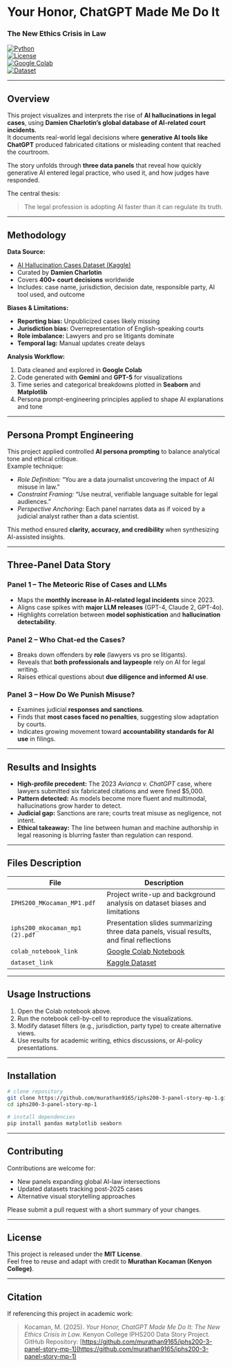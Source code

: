 # Your Honor, ChatGPT Made Me Do It  
### The New Ethics Crisis in Law

[![Python](https://img.shields.io/badge/Python-3.10-blue.svg)](https://www.python.org/)  
[![License](https://img.shields.io/badge/License-MIT-green.svg)](LICENSE)  
[![Google Colab](https://img.shields.io/badge/Open_in-Colab-orange.svg)](https://colab.research.google.com/drive/1sqPSVzniabv2fOe7DQ-CPyD6MXZje2f2?usp=sharing)  
[![Dataset](https://img.shields.io/badge/Dataset-Kaggle-lightblue.svg)](https://www.kaggle.com/datasets/umerhaddii/ai-hallucination-cases-data-2025)  

---

## Overview  

This project visualizes and interprets the rise of **AI hallucinations in legal cases**, using **Damien Charlotin’s global database of AI-related court incidents**.  
It documents real-world legal decisions where **generative AI tools like ChatGPT** produced fabricated citations or misleading content that reached the courtroom.  

The story unfolds through **three data panels** that reveal how quickly generative AI entered legal practice, who used it, and how judges have responded.

The central thesis:  
> The legal profession is adopting AI faster than it can regulate its truth.

---

## Methodology  

**Data Source:**  
- [AI Hallucination Cases Dataset (Kaggle)](https://www.kaggle.com/datasets/umerhaddii/ai-hallucination-cases-data-2025)  
- Curated by **Damien Charlotin**  
- Covers **400+ court decisions** worldwide  
- Includes: case name, jurisdiction, decision date, responsible party, AI tool used, and outcome  

**Biases & Limitations:**  
- **Reporting bias:** Unpublicized cases likely missing  
- **Jurisdiction bias:** Overrepresentation of English-speaking courts  
- **Role imbalance:** Lawyers and pro se litigants dominate  
- **Temporal lag:** Manual updates create delays  

**Analysis Workflow:**  
1. Data cleaned and explored in **Google Colab**  
2. Code generated with **Gemini** and **GPT-5** for visualizations  
3. Time series and categorical breakdowns plotted in **Seaborn** and **Matplotlib**  
4. Persona prompt-engineering principles applied to shape AI explanations and tone  

---

## Persona Prompt Engineering  

This project applied controlled **AI persona prompting** to balance analytical tone and ethical critique.  
Example technique:  
- *Role Definition:* “You are a data journalist uncovering the impact of AI misuse in law.”  
- *Constraint Framing:* “Use neutral, verifiable language suitable for legal audiences.”  
- *Perspective Anchoring:* Each panel narrates data as if voiced by a judicial analyst rather than a data scientist.  

This method ensured **clarity, accuracy, and credibility** when synthesizing AI-assisted insights.

---

## Three-Panel Data Story  

### Panel 1 – The Meteoric Rise of Cases and LLMs  
- Maps the **monthly increase in AI-related legal incidents** since 2023.  
- Aligns case spikes with **major LLM releases** (GPT-4, Claude 2, GPT-4o).  
- Highlights correlation between **model sophistication** and **hallucination detectability**.  

### Panel 2 – Who Chat-ed the Cases?  
- Breaks down offenders by **role** (lawyers vs pro se litigants).  
- Reveals that **both professionals and laypeople** rely on AI for legal writing.  
- Raises ethical questions about **due diligence and informed AI use**.  

### Panel 3 – How Do We Punish Misuse?  
- Examines judicial **responses and sanctions**.  
- Finds that **most cases faced no penalties**, suggesting slow adaptation by courts.  
- Indicates growing movement toward **accountability standards for AI use** in filings.  

---

## Results and Insights  

- **High-profile precedent:** The 2023 *Avianca v. ChatGPT* case, where lawyers submitted six fabricated citations and were fined $5,000.  
- **Pattern detected:** As models become more fluent and multimodal, hallucinations grow harder to detect.  
- **Judicial gap:** Sanctions are rare; courts treat misuse as negligence, not intent.  
- **Ethical takeaway:** The line between human and machine authorship in legal reasoning is blurring faster than regulation can respond.  

---

## Files Description  

| File | Description |
|------|--------------|
| `IPHS200_MKocaman_MP1.pdf` | Project write-up and background analysis on dataset biases and limitations |
| `iphs200_mkocaman_mp1 (2).pdf` | Presentation slides summarizing three data panels, visual results, and final reflections |
| `colab_notebook_link` | [Google Colab Notebook](https://colab.research.google.com/drive/1sqPSVzniabv2fOe7DQ-CPyD6MXZje2f2?usp=sharing) |
| `dataset_link` | [Kaggle Dataset](https://www.kaggle.com/datasets/umerhaddii/ai-hallucination-cases-data-2025) |

---

## Usage Instructions  

1. Open the Colab notebook above.  
2. Run the notebook cell-by-cell to reproduce the visualizations.  
3. Modify dataset filters (e.g., jurisdiction, party type) to create alternative views.  
4. Use results for academic writing, ethics discussions, or AI-policy presentations.  

---

## Installation  

```bash
# clone repository
git clone https://github.com/murathan9165/iphs200-3-panel-story-mp-1.git
cd iphs200-3-panel-story-mp-1

# install dependencies
pip install pandas matplotlib seaborn
```

---

## Contributing  

Contributions are welcome for:  
- New panels expanding global AI-law intersections  
- Updated datasets tracking post-2025 cases  
- Alternative visual storytelling approaches  

Please submit a pull request with a short summary of your changes.

---

## License  

This project is released under the **MIT License**.  
Feel free to reuse and adapt with credit to **Murathan Kocaman (Kenyon College)**.

---

## Citation  

If referencing this project in academic work:  

> Kocaman, M. (2025). *Your Honor, ChatGPT Made Me Do It: The New Ethics Crisis in Law.* Kenyon College IPHS200 Data Story Project. GitHub Repository: [https://github.com/murathan9165/iphs200-3-panel-story-mp-1](https://github.com/murathan9165/iphs200-3-panel-story-mp-1)
